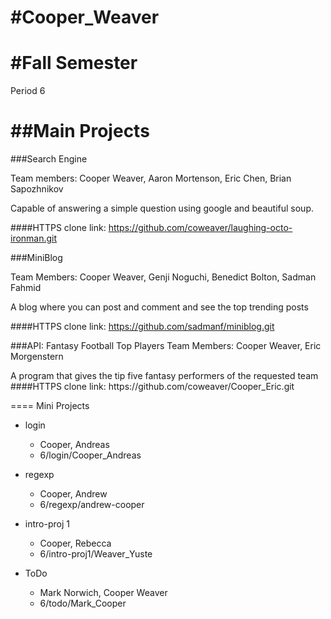 #Cooper_Weaver
=====
#Fall Semester
=====
<p>Period 6</p>

##Main Projects
=====

###Search Engine

Team members: Cooper Weaver, Aaron Mortenson, Eric Chen, Brian Sapozhnikov

<p>Capable of answering a simple question using google and beautiful soup.</p>

####HTTPS clone link: https://github.com/coweaver/laughing-octo-ironman.git

###MiniBlog

Team Members: Cooper Weaver, Genji Noguchi, Benedict Bolton, Sadman Fahmid

<p> A blog where you can post and comment and see the top trending posts</p>

####HTTPS clone link: https://github.com/sadmanf/miniblog.git


###API: Fantasy Football Top Players
Team Members: Cooper Weaver, Eric Morgenstern
<p> A program that gives the tip five fantasy performers of the requested team
####HTTPS clone link: https://github.com/coweaver/Cooper_Eric.git

====
Mini Projects

* login
  * Cooper, Andreas
  * 6/login/Cooper_Andreas

* regexp
  * Cooper, Andrew
  * 6/regexp/andrew-cooper

* intro-proj 1
  * Cooper, Rebecca
  * 6/intro-proj1/Weaver_Yuste

* ToDo
  * Mark Norwich, Cooper Weaver
  * 6/todo/Mark_Cooper

